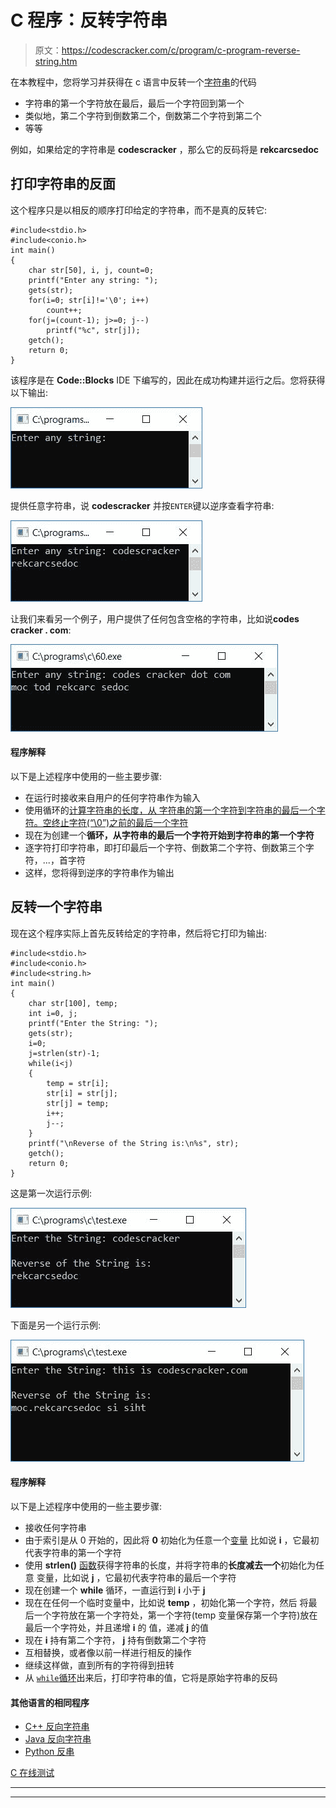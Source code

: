 # C 程序：反转字符串

> 原文：<https://codescracker.com/c/program/c-program-reverse-string.htm>

在本教程中，您将学习并获得在 c 语言中反转一个[字符串](/c/c-strings.htm)的代码

*   字符串的第一个字符放在最后，最后一个字符回到第一个
*   类似地，第二个字符到倒数第二个，倒数第二个字符到第二个
*   等等

例如，如果给定的字符串是 **codescracker** ，那么它的反码将是 **rekcarcsedoc**

## 打印字符串的反面

这个程序只是以相反的顺序打印给定的字符串，而不是真的反转它:

```
#include<stdio.h>
#include<conio.h>
int main()
{
    char str[50], i, j, count=0;
    printf("Enter any string: ");
    gets(str);
    for(i=0; str[i]!='\0'; i++)
        count++;
    for(j=(count-1); j>=0; j--)
        printf("%c", str[j]);
    getch();
    return 0;
}
```

该程序是在 **Code::Blocks** IDE 下编写的，因此在成功构建并运行之后。您将获得以下输出:

![print string in reverse order c](img/9a4d62990b3b9026f0663123f34c8724.png)

提供任意字符串，说 **codescracker** 并按`ENTER`键以逆序查看字符串:

![c print string in reverse order](img/633ab46d115822d302cb5ef4bb55ac0a.png)

让我们来看另一个例子，用户提供了任何包含空格的字符串，比如说**codes cracker . com**:

![print string in reverse order c program](img/417f1e091df9b96c4623fc5032d51510.png)

#### 程序解释

以下是上述程序中使用的一些主要步骤:

*   在运行时接收来自用户的任何字符串作为输入
*   使用循环的[计算字符串的长度，从 字符串的第一个字符到字符串的最后一个字符。空终止字符(“\0”)之前的最后一个字符](/c/c-for-loop.htm)
*   现在为创建一个**循环，从字符串的最后一个字符开始到字符串的第一个字符**
*   逐字符打印字符串，即打印最后一个字符、倒数第二个字符、倒数第三个字符，...，首字符
*   这样，您将得到逆序的字符串作为输出

## 反转一个字符串

现在这个程序实际上首先反转给定的字符串，然后将它打印为输出:

```
#include<stdio.h>
#include<conio.h>
#include<string.h>
int main()
{
    char str[100], temp;
    int i=0, j;
    printf("Enter the String: ");
    gets(str);
    i=0;
    j=strlen(str)-1;
    while(i<j)
    {
        temp = str[i];
        str[i] = str[j];
        str[j] = temp;
        i++;
        j--;
    }
    printf("\nReverse of the String is:\n%s", str);
    getch();
    return 0;
}
```

这是第一次运行示例:

![c program to reverse string](img/efa417cc195415bbcf7fe170cbfc5fc2.png)

下面是另一个运行示例:

![c reverse any string](img/b3e952281b2ba90446583b1638bfcfb0.png)

#### 程序解释

以下是上述程序中使用的一些主要步骤:

*   接收任何字符串
*   由于索引是从 0 开始的，因此将 **0** 初始化为任意一个[变量](/c/c-variables.htm) 比如说 **i** ，它最初代表字符串的第一个字符
*   使用 **strlen()** [函数](/c/c-functions.htm)获得字符串的长度，并将字符串的**长度减去一个**初始化为任意 变量，比如说 **j** ，它最初代表字符串的最后一个字符
*   现在创建一个 **while** 循环，一直运行到 **i** 小于 **j**
*   现在在任何一个临时变量中，比如说 **temp** ，初始化第一个字符，然后 将最后一个字符放在第一个字符处，第一个字符(temp 变量保存第一个字符)放在最后一个字符处，并且递增 **i** 的 值，递减 **j** 的值
*   现在 **i** 持有第二个字符， **j** 持有倒数第二个字符
*   互相替换，或者像以前一样进行相反的操作
*   继续这样做，直到所有的字符得到扭转
*   从 [`while`循环](/c/c-while-loop.htm)出来后，打印字符串的值，它将是原始字符串的反码

#### 其他语言的相同程序

*   [C++ 反向字符串](/cpp/program/cpp-program-reverse-string.htm)
*   [Java 反向字符串](/java/program/java-program-reverse-string.htm)
*   [Python 反串](/python/program/python-program-reverse-string.htm)

[C 在线测试](/exam/showtest.php?subid=2)

* * *

* * *